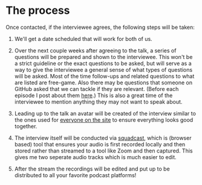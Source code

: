 # The process

Once contacted, if the interviewee agrees, the following steps will be taken:

1. We'll get a date scheduled that will work for both of us.
2. Over the next couple weeks after agreeing to the talk, a series of questions
   will be prepared and shown to the interviewee. This won't be a strict
   guideline or the exact questions to be asked, but will serve as a way to give
   the interviewee a general sense of what types of questions will be asked.
   Most of the time follow-ups and related questions to what are listed are
   free-game. Also there may be questions that someone on GitHub asked that we
   can tackle if they are relevant. (Before each episode I post about them
   [here](https://github.com/ckipp01/tooling-talks/discussions).) This is also a
   great time of the interviewee to mention anything they may not want to speak
   about.

2. Leading up to the talk an avatar will be created of the interview similar to
   the ones used for [everyone on the site](https://www.tooling-talks.com/) to
   ensure everything looks good together.

3. The interview itself will be conducted via
   [squadcast](https://squadcast.fm/), which is (browser based) tool that
   ensures your audio is first recorded locally and then stored rather than
   streamed to a tool like Zoom and then captured. This gives me two seperate
   audio tracks which is much easier to edit.

4. After the stream the recordings will be edited and put up to be distributed
   to all your favorite podcast platforms!
